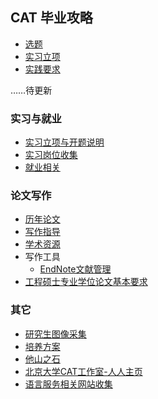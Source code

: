## CAT 毕业攻略

* [选题](subject-selection.md)
* [实习立项](intern-program-register.md)
* [实践要求](practice-requirements.md)

……待更新

### 实习与就业

* [实习立项与开题说明](intern-program.md)
* [实习岗位收集](https://github.com/PKUCATers/graduation-guide/issues/1)
* [就业相关](jobs.md)

### 论文写作

* [历年论文](https://pkucaters.github.io/CAT-thesis/)
* [写作指导](thesis-guide.md)
* [学术资源](resources.md)
* 写作工具
    * [EndNote文献管理](http://dbnav.lib.pku.edu.cn/content/endnote参考文献管理软件)
* [工程硕士专业学位论文基本要求](basic-requirements-of-master-of-engineering.md)

### 其它

* [研究生图像采集](http://www.ss.pku.edu.cn/index.php/education/edunotice/3918-预计2020年1月7月毕业研究生图像采集通知)
* [培养方案](plan.md)
* [他山之石](reference-for-CAT-major.md)
* [北京大学CAT工作室-人人主页](http://page.renren.com/600039077)
* [语言服务相关网站收集](https://blog.xulihang.me/collection-of-websites-about-language-service/)

